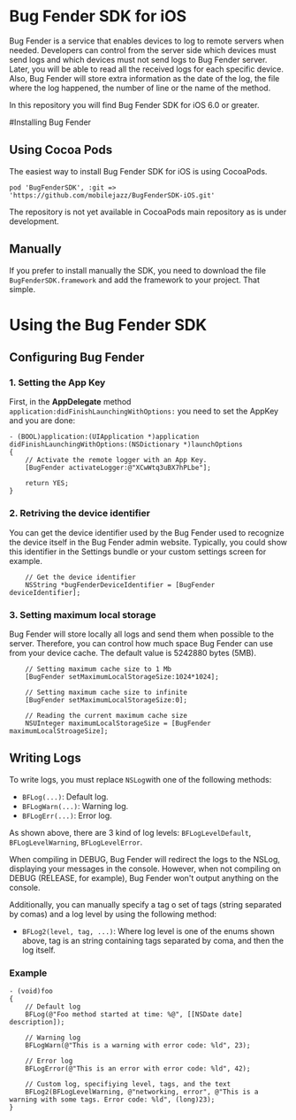 Bug Fender SDK for iOS
===================

Bug Fender is a service that enables devices to log to remote servers when needed. Developers can control from the server side which devices must send logs and which devices must not send logs to Bug Fender server. Later, you will be able to read all the received logs for each specific device. Also, Bug Fender will store extra information as the date of the log, the file where the log happened, the number of line or the name of the method.

In this repository you will find Bug Fender SDK for iOS 6.0 or greater.

#Installing Bug Fender

## Using Cocoa Pods
The easiest way to install Bug Fender SDK for iOS is using CocoaPods.
```
pod 'BugFenderSDK', :git => 'https://github.com/mobilejazz/BugFenderSDK-iOS.git'
```
The repository is not yet available in CocoaPods main repository as is under development. 

## Manually
If you prefer to install manually the SDK, you need to download the file `BugFenderSDK.framework` and add the framework to your project. That simple.

# Using the Bug Fender SDK

## Configuring Bug Fender

### 1. Setting the App Key
First, in the **AppDelegate** method `application:didFinishLaunchingWithOptions:` you need to set the AppKey and you are done:

```
- (BOOL)application:(UIApplication *)application didFinishLaunchingWithOptions:(NSDictionary *)launchOptions
{
    // Activate the remote logger with an App Key.
    [BugFender activateLogger:@"XCwWtq3uBX7hPLbe"];
    
    return YES;
}
```

### 2. Retriving the device identifier
You can get the device identifier used by the Bug Fender used to recognize the device itself in the Bug Fender admin website. Typically, you could show this identifier in the Settings bundle or your custom settings screen for example.

```
    // Get the device identifier
    NSString *bugFenderDeviceIdentifier = [BugFender deviceIdentifier];
```

### 3. Setting maximum local storage
Bug Fender will store locally all logs and send them when possible to the server. Therefore, you can control how much space Bug Fender can use from your device cache. The default value is 5242880 bytes (5MB).

```
    // Setting maximum cache size to 1 Mb
    [BugFender setMaximumLocalStorageSize:1024*1024];
    
    // Setting maximum cache size to infinite
    [BugFender setMaximumLocalStorageSize:0];
    
    // Reading the current maximum cache size
    NSUInteger maximumLocalStorageSize = [BugFender maximumLocalStroageSize];
```

## Writing Logs

To write logs, you must replace `NSLog`with one of the following methods:

- `BFLog(...)`: Default log.
- `BFLogWarn(...)`: Warning log.
- `BFLogErr(...)`: Error log.

As shown above, there are 3 kind of log levels: `BFLogLevelDefault`, `BFLogLevelWarning`, `BFLogLevelError`.

When compiling in DEBUG, Bug Fender will redirect the logs to the NSLog, displaying your messages in the console. However, when not compiling on DEBUG (RELEASE, for example), Bug Fender won't output anything on the console.

Additionally, you can manually specify a tag o set of tags (string separated by comas) and a log level by using the following method:

- `BFLog2(level, tag, ...)`: Where log level is one of the enums shown above, tag is an string containing tags separated by coma, and then the log itself.

### Example

```
- (void)foo
{
    // Default log
    BFLog(@"Foo method started at time: %@", [[NSDate date] description]);
    
    // Warning log
    BFLogWarn(@"This is a warning with error code: %ld", 23);
    
    // Error log
    BFLogError(@"This is an error with error code: %ld", 42);
    
    // Custom log, specifiying level, tags, and the text
    BFLog2(BFLogLevelWarning, @"networking, error", @"This is a warning with some tags. Error code: %ld", (long)23);
}
```
